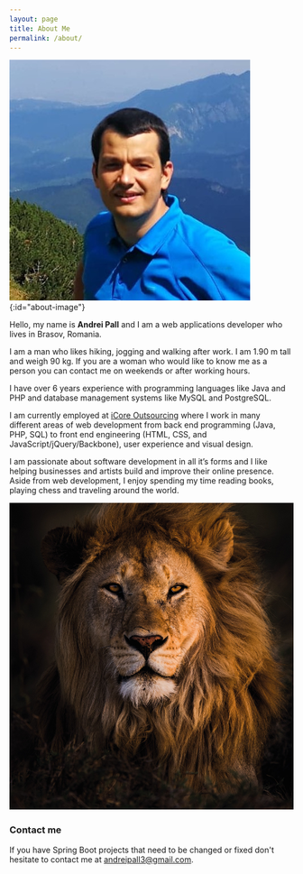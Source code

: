 ```yaml
---
layout: page
title: About Me
permalink: /about/
---
```

![Andrei Pall](/assets/img/andrei.jpg){:id="about-image"}

Hello, my name is <strong>Andrei Pall</strong> and I am a web applications developer who lives in Brasov, Romania.

I am a man who likes hiking, jogging and walking after work. I am 1.90 m tall and weigh 90 kg. If you are a woman who would like to know me as a person you can contact me on weekends or after working hours.

I have over 6 years experience with programming languages like Java and PHP and database management systems like MySQL and PostgreSQL.

I am currently employed at <a href="https://www.icore.ro" target="_blank">iCore Outsourcing</a> where I work in many different areas of web development from back end programming (Java, PHP, SQL) to front end engineering (HTML, CSS, and JavaScript/jQuery/Backbone), user experience and visual design.

I am passionate about software development in all it’s forms and I like helping businesses and artists build and improve their online presence. Aside from web development, I enjoy spending my time reading books, playing chess and traveling around the world.

<img src="/assets/img/lion.jpg" id="lion-image" title="Lion" />

### Contact me

If you have Spring Boot projects that need to be changed or fixed don't hesitate to contact me at <a href="mailto:andreipall3@gmail.com">andreipall3@gmail.com</a>.
